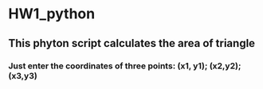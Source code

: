 # HW1_python

## This phyton script calculates the area of triangle

### Just enter the coordinates of three points: (x1, y1); (x2,y2); (x3,y3)


